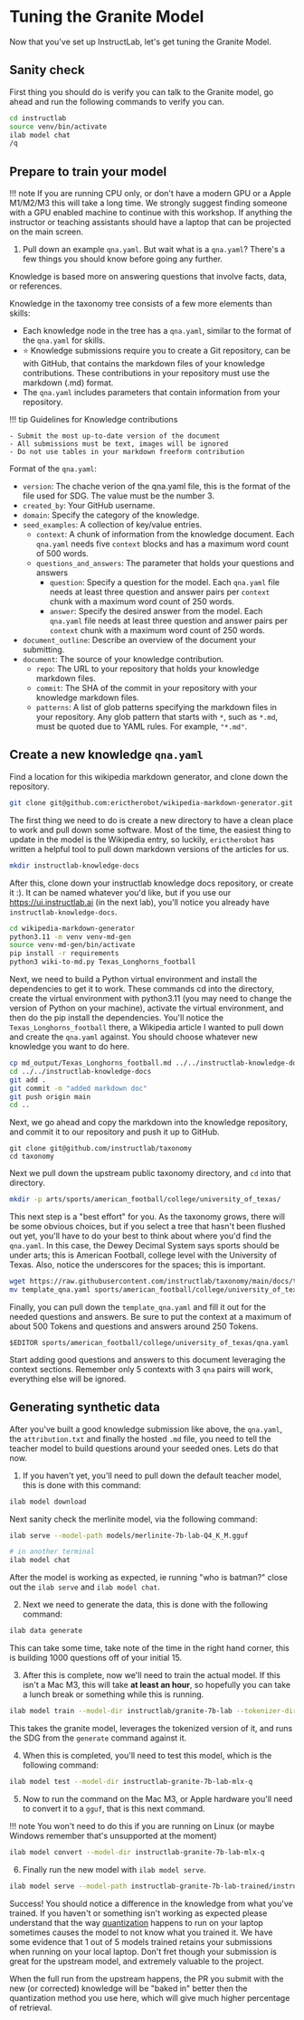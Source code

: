# Tuning the Granite Model

Now that you've set up InstructLab, let's get tuning the Granite Model.

## Sanity check

First thing you should do is verify you can talk to the Granite model, go ahead and run
the following commands to verify you can.

```bash
cd instructlab
source venv/bin/activate
ilab model chat
/q
```

## Prepare to train your model

!!! note
    If you are running CPU only, or don't have a modern GPU or a Apple M1/M2/M3 this will take a long time. We strongly suggest finding someone with a GPU enabled machine to continue with this workshop. If anything the instructor or teaching assistants should have a laptop that can be projected on the main screen.

1. Pull down an example `qna.yaml`. But wait what is a `qna.yaml`? There's a few things you should know before going any further.

Knowledge is based more on answering questions that involve facts, data, or references.

Knowledge in the taxonomy tree consists of a few more elements than skills:

- Each knowledge node in the tree has a `qna.yaml`, similar to the format of the `qna.yaml` for skills.
- ⭐ Knowledge submissions require you to create a Git repository, can be with GitHub, that contains the markdown files of your knowledge contributions. These contributions in your repository must use the markdown (.md) format.
- The `qna.yaml` includes parameters that contain information from your repository.

!!! tip
    Guidelines for Knowledge contributions

    - Submit the most up-to-date version of the document
    - All submissions must be text, images will be ignored
    - Do not use tables in your markdown freeform contribution

Format of the `qna.yaml`:

- `version`: The chache verion of the qna.yaml file, this is the format of the file used for SDG. The value must be the number 3.
- `created_by`: Your GitHub username.
- `domain`: Specify the category of the knowledge.
- `seed_examples`: A collection of key/value entries.
  - `context`: A chunk of information from the knowledge document. Each `qna.yaml` needs five `context` blocks and has a maximum word count of 500 words.
  - `questions_and_answers`: The parameter that holds your questions and answers
    - `question`: Specify a question for the model. Each `qna.yaml` file needs at least three question and answer pairs per `context` chunk with a maximum word count of 250 words.
    - `answer`: Specify the desired answer from the model. Each `qna.yaml` file needs at least three question and answer pairs per `context` chunk with a maximum word count of 250 words.
- `document_outline`: Describe an overview of the document your submitting.
- `document`: The source of your knowledge contribution.
  - `repo`: The URL to your repository that holds your knowledge markdown files.
  - `commit`: The SHA of the commit in your repository with your knowledge markdown files.
  - `patterns`: A list of glob patterns specifying the markdown files in your repository. Any glob pattern that starts with `*`, such as `*.md`, must be quoted due to YAML rules. For example, `"*.md"`.

## Create a new knowledge `qna.yaml`

Find a location for this wikipedia markdown generator, and clone down the repository.
```bash
git clone git@github.com:erictherobot/wikipedia-markdown-generator.git
```
The first thing we need to do is create a new directory to have a clean place to work and pull down some software. Most of the time, the easiest thing to update in the model is the Wikipedia entry, so luckily, `erictherobot` has written a helpful tool to pull down markdown versions of the articles for us.

```bash
mkdir instructlab-knowledge-docs
```

After this, clone down your instructlab knowledge docs repository, or create it :). It can be named whatever you'd like, but if you use our <https://ui.instructlab.ai> (in the next lab), you'll notice you already have `instructlab-knowledge-docs`.

```bash
cd wikipedia-markdown-generator
python3.11 -m venv venv-md-gen
source venv-md-gen/bin/activate
pip install -r requirements
python3 wiki-to-md.py Texas_Longhorns_football
```
Next, we need to build a Python virtual environment and install the dependencies to get it to work. These commands cd into the directory, create the virtual environment with python3.11 (you may need to change the version of Python on your machine), activate the virtual environment, and then do the pip install the dependencies.
You'll notice the `Texas_Longhorns_football` there, a Wikipedia article I wanted to pull down and create the `qna.yaml` against. You should choose whatever new knowledge you want to do here.

```bash
cp md_output/Texas_Longhorns_football.md ../../instructlab-knowledge-docs/
cd ../../instructlab-knowledge-docs
git add .
git commit -m "added markdown doc"
git push origin main
cd ..
```

Next, we go ahead and copy the markdown into the knowledge repository, and commit it to our repository and push it up to GitHub.

```
git clone git@github.com/instructlab/taxonomy
cd taxonomy
```

Next we pull down the upstream public taxonomy directory, and `cd` into that directory.

```bash
mkdir -p arts/sports/american_football/college/university_of_texas/
```
This next step is a "best effort" for you. As the taxonomy grows, there will be some obvious choices, but if you select a tree that hasn't been flushed out yet, you'll have to do your best to think about where you'd find the `qna.yaml`. In this case, the Dewey Decimal System says sports should be under arts; this is American Football, college level with the University of Texas. Also, notice the underscores for the spaces; this is important.

```bash
wget https://raw.githubusercontent.com/instructlab/taxonomy/main/docs/template_qna.yaml
mv template_qna.yaml sports/american_football/college/university_of_texas/qna.yaml
```
Finally, you can pull down the `template_qna.yaml` and fill it out for the needed questions and answers. Be sure to put the context at a maximum of about 500 Tokens and questions and answers around 250 Tokens.

```
$EDITOR sports/american_football/college/university_of_texas/qna.yaml
```

Start adding good questions and answers to this document leveraging the context sections. Remember only 5 contexts with 3 `qna` pairs will work, everything else will be ignored.

## Generating synthetic data

After you've built a good knowledge submission like above, the `qna.yaml`, the `attribution.txt` and
finally the hosted `.md` file, you need to tell the teacher model to build questions around
your seeded ones. Lets do that now.

1. If you haven't yet, you'll need to pull down the default teacher model, this is done with this command:

```bash
ilab model download
```

Next sanity check the merlinite model, via the following command:

```bash
ilab serve --model-path models/merlinite-7b-lab-Q4_K_M.gguf

# in another terminal
ilab model chat
```
After the model is working as expected, ie running "who is batman?" close out the `ilab serve` and `ilab model chat`.

2. Next we need to generate the data, this is done with the following command:

```bash
ilab data generate
```

This can take some time, take note of the time in the right hand corner, this is building 1000 questions off of your initial 15.

3. After this is complete, now we'll need to train the actual model. If this isn't a Mac M3, this will take **at least an hour**, so
hopefully you can take a lunch break or something while this is running.

```bash
ilab model train --model-dir instructlab/granite-7b-lab --tokenizer-dir models/granite-7b-lab --model-name instructlab/granite-7b-lab
```

This takes the granite model, leverages the tokenized version of it, and runs the SDG from the `generate` command against it.

4. When this is completed, you'll need to test this model, which is the following command:
```bash
ilab model test --model-dir instructlab-granite-7b-lab-mlx-q
```

5. Now to run the command on the Mac M3, or Apple hardware you'll need to convert it to a `gguf`, that is this next command.

!!! note
    You won't need to do this if you are running on Linux (or maybe Windows remember that's unsupported at the moment)

```bash
ilab model convert --model-dir instructlab-granite-7b-lab-mlx-q
```

6. Finally run the new model with `ilab model serve`.

```bash
ilab model serve --model-path instructlab-granite-7b-lab-trained/instructlab-granite-7b-lab-Q4_K_M.gguf
```

Success! You should notice a difference in the knowledge from what you've trained. If you haven't or something isn't working as expected please understand
that the way [quantization](https://huggingface.co/docs/optimum/en/concept_guides/quantization#) happens to run on your laptop sometimes causes the model to
not know what you trained it. We have some evidence that 1 out of 5 models trained retains your submissions when running on your local laptop. Don't fret
though your submission is great for the upstream model, and extremely valuable to the project.

When the full run from the upstream happens, the PR you submit with the new (or corrected) knowledge will be "baked in" better then the quantization
method you use here, which will give much higher percentage of retrieval.
